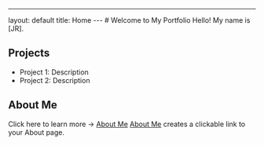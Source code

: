 ---
layout: default
title: Home
--- # Welcome to My Portfolio Hello! My name is [JR].
## Projects
- Project 1: Description
- Project 2: Description
## About Me
Click here to learn more → [About Me](about.md)
[About Me](about.md) creates a clickable link to your About page.
